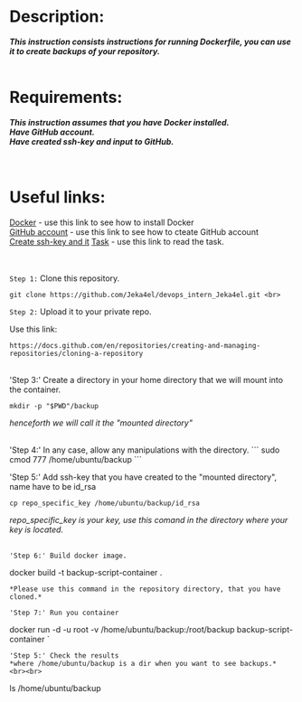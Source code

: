 # Description:
***This instruction consists instructions for running Dockerfile, you can use it to create backups of your repository.*** <br>  <br>

# Requirements:
***This instruction assumes that you have Docker installed. <br>
   Have GitHub account. <br>
   Have created ssh-key and input to GitHub.<br><br><br>***

# Useful links:

[Docker](https://github.com/Jeka4el/DevOps-Task0/)  - use this link to see how to install Docker <br>
[GitHub account](https://docs.github.com/en/get-started/onboarding/getting-started-with-your-github-account) - use this link to see how to cteate GitHub account <br>
[Create ssh-key and it](https://docs.github.com/en/authentication/connecting-to-github-with-ssh/generating-a-new-ssh-key-and-adding-it-to-the-ssh-agent)
[Task](https://absorbed-parrot-e34.notion.site/Task-1-DevOps-1-0-a7520340104248bea0e867b5e3ddfdfa) - use this link to read the task. <br><br><br>


`Step 1:` Clone this repository.


```
git clone https://github.com/Jeka4el/devops_intern_Jeka4el.git <br> 

```


`Step 2:` Upload it to your private repo.

Use this link:
```
https://docs.github.com/en/repositories/creating-and-managing-repositories/cloning-a-repository
```


<br>
'Step 3:' Create a directory in your home directory that we will mount into the container.

```
mkdir -p "$PWD"/backup
```
*henceforth we will call it the "mounted directory"* <br> <be>


<br>
'Step 4:' In any case, allow any manipulations with the directory.
```
sudo cmod 777 /home/ubuntu/backup
```


'Step 5:' Add ssh-key that you have created to the "mounted directory", name have to be id_rsa
```
cp repo_specific_key /home/ubuntu/backup/id_rsa
```
*repo_specific_key is your key, use this comand in the directory where your key is located.* <br><br>

```
'Step 6:' Build docker image.
```
docker build -t backup-script-container .
```
*Please use this command in the repository directory, that you have cloned.*

'Step 7:' Run you container
```
docker run -d -u root -v /home/ubuntu/backup:/root/backup backup-script-container
`

```
'Step 5:' Check the results
*where /home/ubuntu/backup is a dir when you want to see backups.* <br><br>

```
ls /home/ubuntu/backup
